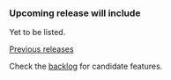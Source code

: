 ### Upcoming release will include

Yet to be listed. 

[Previous releases](https://github.com/dotnet-architecture/eShopOnContainers/wiki/Release-notes)

Check the [backlog](Backlog) for candidate features.
